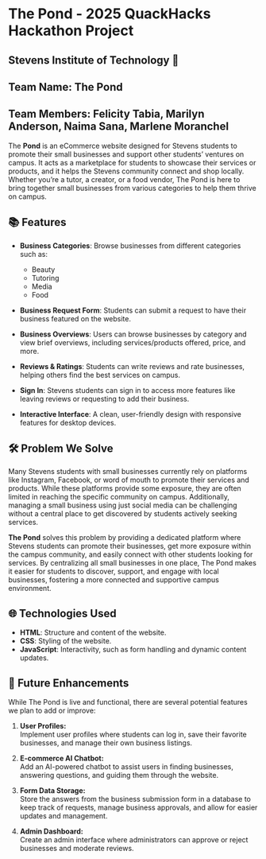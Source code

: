 # The Pond - 2025 QuackHacks Hackathon Project
## Stevens Institute of Technology 🦆
## Team Name: The Pond
## Team Members: Felicity Tabia, Marilyn Anderson, Naima Sana, Marlene Moranchel

The **Pond** is an eCommerce website designed for Stevens students to promote their small businesses and support other students’ ventures on campus. It acts as a marketplace for students to showcase their services or products, and it helps the Stevens community connect and shop locally. Whether you’re a tutor, a creator, or a food vendor, The Pond is here to bring together small businesses from various categories to help them thrive on campus.

## 📚 Features
- **Business Categories**: Browse businesses from different categories such as:
  - Beauty
  - Tutoring
  - Media
  - Food
  
- **Business Request Form**: Students can submit a request to have their business featured on the website.

- **Business Overviews**: Users can browse businesses by category and view brief overviews, including services/products offered, price, and more.

- **Reviews & Ratings**: Students can write reviews and rate businesses, helping others find the best services on campus.

- **Sign In**: Stevens students can sign in to access more features like leaving reviews or requesting to add their business.

- **Interactive Interface**: A clean, user-friendly design with responsive features for desktop devices.

## 🛠️ Problem We Solve

Many Stevens students with small businesses currently rely on platforms like Instagram, Facebook, or word of mouth to promote their services and products. While these platforms provide some exposure, they are often limited in reaching the specific community on campus. Additionally, managing a small business using just social media can be challenging without a central place to get discovered by students actively seeking services.

**The Pond** solves this problem by providing a dedicated platform where Stevens students can promote their businesses, get more exposure within the campus community, and easily connect with other students looking for services. By centralizing all small businesses in one place, The Pond makes it easier for students to discover, support, and engage with local businesses, fostering a more connected and supportive campus environment.

## 🌐 Technologies Used
- **HTML**: Structure and content of the website.
- **CSS**: Styling of the website.
- **JavaScript**: Interactivity, such as form handling and dynamic content updates.

## 🔮 Future Enhancements
While The Pond is live and functional, there are several potential features we plan to add or improve:

1. **User Profiles:**  
   Implement user profiles where students can log in, save their favorite businesses, and manage their own business listings.

2. **E-commerce AI Chatbot:**  
   Add an AI-powered chatbot to assist users in finding businesses, answering questions, and guiding them through the website.

3. **Form Data Storage:**  
   Store the answers from the business submission form in a database to keep track of requests, manage business approvals, and allow for easier updates and management.

4. **Admin Dashboard:**  
   Create an admin interface where administrators can approve or reject businesses and moderate reviews.
